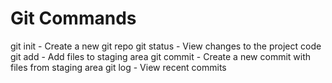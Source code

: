 # Git Commands

git init - Create a new git repo
git status - View changes to the project code
git add - Add files to staging area
git commit - Create a new commit with files from staging area
git log - View recent commits
